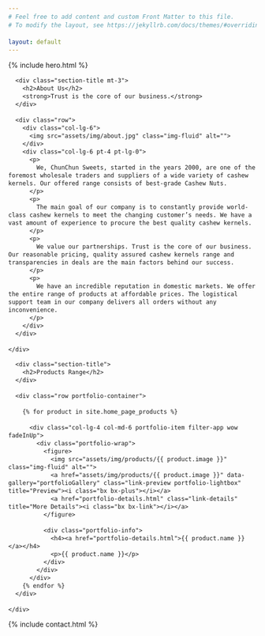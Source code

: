 ```yaml
---
# Feel free to add content and custom Front Matter to this file.
# To modify the layout, see https://jekyllrb.com/docs/themes/#overriding-theme-defaults

layout: default
---
```


{% include hero.html %}

<main id="main">
  <!-- ======= About Section ======= -->
  <section id="about" class="about">
    <div class="container">

      <div class="section-title mt-3">
        <h2>About Us</h2>
        <strong>Trust is the core of our business.</strong>
      </div>

      <div class="row">
        <div class="col-lg-6">
          <img src="assets/img/about.jpg" class="img-fluid" alt="">
        </div>
        <div class="col-lg-6 pt-4 pt-lg-0">
          <p>
            We, ChunChun Sweets, started in the years 2000, are one of the foremost wholesale traders and suppliers of a wide variety of cashew kernels. Our offered range consists of best-grade Cashew Nuts.
          </p>
          <p>
            The main goal of our company is to constantly provide world-class cashew kernels to meet the changing customer’s needs. We have a vast amount of experience to procure the best quality cashew kernels.
          </p>
          <p>
            We value our partnerships. Trust is the core of our business. Our reasonable pricing, quality assured cashew kernels range and transparencies in deals are the main factors behind our success.
          </p>
          <p>
            We have an incredible reputation in domestic markets. We offer the entire range of products at affordable prices. The logistical support team in our company delivers all orders without any inconvenience.
          </p>
        </div>
      </div>

    </div>
  </section><!-- End About Section -->

  <!-- ======= Portfolio Section ======= -->
  <section id="portfolio" class="portfolio">
    <div class="container">

      <div class="section-title">
        <h2>Products Range</h2>
      </div>

      <div class="row portfolio-container">

        {% for product in site.home_page_products %}

          <div class="col-lg-4 col-md-6 portfolio-item filter-app wow fadeInUp">
            <div class="portfolio-wrap">
              <figure>
                <img src="assets/img/products/{{ product.image }}" class="img-fluid" alt="">
                <a href="assets/img/products/{{ product.image }}" data-gallery="portfolioGallery" class="link-preview portfolio-lightbox" title="Preview"><i class="bx bx-plus"></i></a>
                <a href="portfolio-details.html" class="link-details" title="More Details"><i class="bx bx-link"></i></a>
              </figure>

              <div class="portfolio-info">
                <h4><a href="portfolio-details.html">{{ product.name }}</a></h4>
                <p>{{ product.name }}</p>
              </div>
            </div>
          </div>
        {% endfor %}
      </div>

    </div>
  </section><!-- End Portfolio Section -->
</main>

{% include contact.html %}
